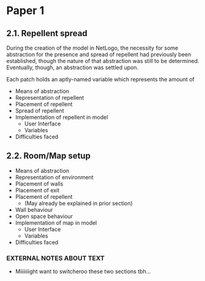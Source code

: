 # Paper 1

## 2.1. Repellent spread

During the creation of the model in NetLogo, the necessity for some abstraction for the presence and spread of repellent had previously been established, though the nature of that abstraction was still to be determined. Eventually, though, an abstraction was settled upon.

Each patch holds an aptly-named variable which represents the amount of

* Means of abstraction
* Representation of repellent
* Placement of repellent
* Spread of repellent
* Implementation of repellent in model
  * User Interface
  * Variables
* Difficulties faced

## 2.2. Room/Map setup
* Means of abstraction
* Representation of environment
* Placement of walls
* Placement of exit
* Placement of repellent
  * (May already be explained in prior section)
* Wall behaviour
* Open space behaviour
* Implementation of map in model
  * User Interface
  * Variables
* Difficulties faced

### EXTERNAL NOTES ABOUT TEXT
* Miiiiiiight want to switcheroo these two sections tbh...

